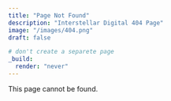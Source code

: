 ```yaml
---
title: "Page Not Found"
description: "Interstellar Digital 404 Page"
image: "/images/404.png"
draft: false

# don't create a separete page
_build:
  render: "never"
---
```


This page cannot be found.
